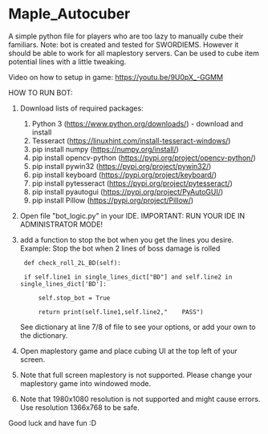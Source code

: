 # Maple_Autocuber
A simple python file for players who are too lazy to manually cube their familiars. 
Note: bot is created and tested for SWORDIEMS. However it should be able to work for all maplestory servers. Can be used to cube item potential lines with a little tweaking.

Video on how to setup in game: https://youtu.be/9U0pX_-GGMM

HOW TO RUN BOT:

1. Download lists of required packages:
    1. Python 3 (https://www.python.org/downloads/) - download and install
    2. Tesseract (https://linuxhint.com/install-tesseract-windows/)
    3. pip install numpy (https://numpy.org/install/)
    4. pip install opencv-python (https://pypi.org/project/opencv-python/)
    5. pip install pywin32 (https://pypi.org/project/pywin32/)
    6. pip install keyboard (https://pypi.org/project/keyboard/)
    7. pip install pytesseract (https://pypi.org/project/pytesseract/)
    8. pip install pyautogui (https://pypi.org/project/PyAutoGUI/)
    9. pip install Pillow (https://pypi.org/project/Pillow/)

2. Open file "bot_logic.py" in your IDE. IMPORTANT: RUN YOUR IDE IN ADMINISTRATOR MODE!
3. add a function to stop the bot when you get the lines you desire. 
    Example: Stop the bot when 2 lines of boss damage is rolled
        
        def check_roll_2L_BD(self):
        
        if self.line1 in single_lines_dict["BD"] and self.line2 in single_lines_dict['BD']:
            
            self.stop_bot = True
            
            return print(self.line1,self.line2,"    PASS")
    
    See dictionary at line 7/8 of file to see your options, or add your own to the dictionary.
4. Open maplestory game and place cubing UI at the top left of your screen.
5. Note that full screen maplestory is not supported. Please change your maplestory game into windowed mode.
6. Note that 1980x1080 resolution is not supported and might cause errors. Use resolution 1366x768 to be safe.

Good luck and have fun :D
